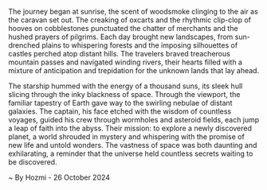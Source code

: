 
The journey began at sunrise, the scent of woodsmoke clinging to the air as the caravan set out. The creaking of oxcarts and the rhythmic clip-clop of hooves on cobblestones punctuated the chatter of merchants and the hushed prayers of pilgrims.  Each day brought new landscapes, from sun-drenched plains to whispering forests and the imposing silhouettes of castles perched atop distant hills. The travelers braved treacherous mountain passes and navigated winding rivers, their hearts filled with a mixture of anticipation and trepidation for the unknown lands that lay ahead.

The starship hummed with the energy of a thousand suns, its sleek hull slicing through the inky blackness of space.  Through the viewport, the familiar tapestry of Earth gave way to the swirling nebulae of distant galaxies.  The captain, his face etched with the wisdom of countless voyages, guided his crew through wormholes and asteroid fields, each jump a leap of faith into the abyss.  Their mission: to explore a newly discovered planet, a world shrouded in mystery and whispering with the promise of new life and untold wonders.  The vastness of space was both daunting and exhilarating, a reminder that the universe held countless secrets waiting to be discovered. 

~ By Hozmi - 26 October 2024
